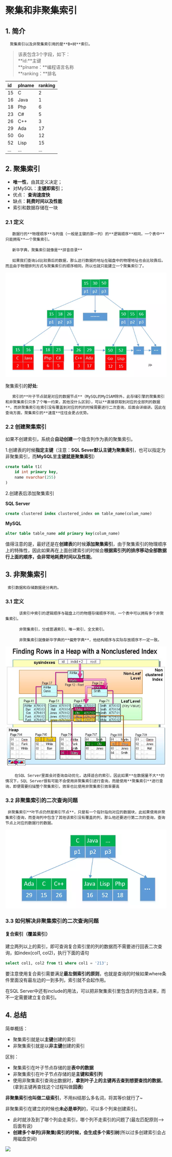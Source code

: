 # 聚集和非聚集索引

## 1. 简介

      聚集索引以及非聚集索引用的是**B+树**索引。

> 该表包含3个字段，如下：  
>  **id:**主键  
>  **plname：**编程语言名称  
>  **ranking：**排名

| id | plname | ranking |
| :--- | :--- | :--- |
| 15 | C | 2 |
| 16 | Java | 1 |
| 18 | Php | 6 |
| 23 | C\# | 5 |
| 26 | C++ | 3 |
| 29 | Ada | 17 |
| 50 | Go | 12 |
| 52 | Lisp | 15 |
| ... | ... | ... |

## 2. 聚集索引

* **唯一性**，由其定义决定；
* 对MySQL：**主键即索引**；
* 优点： **查询速度快**
* 缺点：**耗费时间以及性能**
*  索引和数据存储在一块

###  2.1 定义

       数据行的**物理顺序**与列值（一般是主键的那一列）的**逻辑顺序**相同，一个表中**只能拥有**一个聚集索引。

       新华字典，聚集索引就像是**拼音目录**

       如果我们查询id比较靠后的数据，那么这行数据的地址在磁盘中的物理地址也会比较靠后。而且由于物理排列方式与聚集索引的顺序相同，所以也就只能建立一个聚集索引了。

![](../../.gitbook/assets/image%20%285%29.png)

 聚集索引的**好处**:

       索引的**叶子节点就是对应的数据节点**（MySQL的MyISAM除外，此存储引擎的聚集索引和非聚集索引只多了个唯一约束，其他没什么区别），可以**直接获取到对应的全部列的数据**，而非聚集索引在索引没有覆盖到对应的列的时候需要进行二次查询，后面会详细讲。因此在查询方面，聚集索引的**速度**往往会更占优势。

### 2.2 创建聚集索引

如果不创建索引，系统会**自动创建**一个隐含列作为表的聚集索引。

1.创建表的时候**指定主键**（注意：**SQL Sever默认主键为聚集索引**，也可以指定为非聚集索引，而**MySQL**里**主键就是聚集索引**）

```sql
create table t1(
    id int primary key,
    name nvarchar(255)
)
```

2.创建表后添加聚集索引

**SQL Server**

```sql
create clustered index clustered_index on table_name(colum_name)
```

**MySQL**

```sql
alter table table_name add primary key(colum_name)
```

值得注意的是，最好还是在**创建表**的时候**添加聚集索引**，由于聚集索引的物理顺序上的特殊性，因此如果再在上面创建索引的时候会**根据索引列的排序移动全部数据行上面的顺序，会非常地耗费时间以及性能**。

## 3. 非聚集索引

     索引数据和存储数据是分离的。

###  3.1 定义

          该索引中索引的逻辑顺序与磁盘上行的物理存储顺序不同，一个表中可以拥有多个非聚集索引。

          非聚集索引，分成普通索引，唯一索引，全文索引。

          非聚集索引就像新华字典的**偏旁字典**，他结构顺序与实际存放顺序不一定一致。

![&#x975E;&#x805A;&#x96C6;&#x7D22;&#x5F15;&#x5B9E;&#x9645;&#x5B58;&#x653E;&#x7684;&#x793A;&#x610F;&#x56FE;](../../.gitbook/assets/image%20%2883%29.png)

        在SQL Server里面会对查询自动优化，选择适合的索引，因此如果**在数据量不大**的情况下，SQL Server很有可能不会使用非聚集索引进行查询，而是使用**聚集索引**进行查询，即便需要扫描整个聚集索引，效率也比使用非聚集索引效率要高

### 3.2 非聚集索引的二次查询问题

     非聚集索引**叶节点仍然是索引节点**，只是有一个指针指向对应的数据块，此如果使用非聚集索引查询，而查询列中包含了其他该索引没有覆盖的列，那么他还要进行第二次的查询，查询节点上对应的数据行的数据。

![&#x4E8C;&#x7EA7;&#x7D22;&#x5F15;](../../.gitbook/assets/image%20%2852%29.png)

### 3.3 如何解决非聚集索引的二次查询问题

#### **复合索引（覆盖索引）**

建立两列以上的索引，即可查询复合索引里的列的数据而不需要进行回表二次查询，如index\(col1, col2\)，执行下面的语句

```sql
select col1, col2 from t1 where col1 = '213';
```

要注意使用复合索引需要满足**最左侧索引的原则**，也就是查询的时候如果where条件里面没有最左边的一到多列，索引就不会起作用。

在SQL Server中还有include的用法，可以把非聚集索引里包含的列包含进来，而不一定需要建立复合索引。

## 4. 总结

简单概括：

* 聚集索引就是以**主键**创建的索引
* 非聚集索引就是以**非主键**创建的索引

区别：

* 聚集索引在叶子节点存储的是**表中的数据**
* 非聚集索引在叶子节点存储的是**主键和索引列**
* 使用非聚集索引查询出数据时，**拿到叶子上的主键再去查到想要查找的数据**。\(拿到主键再查找这个过程叫做**回表**\)

**非聚集索引也叫做二级索引**，不用纠结那么多名词，将其等价就行了~

非聚集索引在建立的时候也**未必是单列**的，可以多个列来创建索引。

* 此时就涉及到了哪个列会走索引，哪个列不走索引的问题了\(最左匹配原则–&gt;后面有说\)
* **创建多个单列\(非聚集\)索引的时候，会生成多个索引树**\(所以过多创建索引会占用磁盘空间\)

![](https://i.imgur.com/keW6q8l.jpg)

